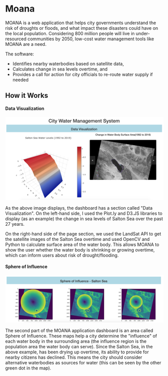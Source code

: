 # Moana

MOANA is a web application that helps city governments understand the risk of droughts or floods, and what impact these disasters could have on the local population. Considering 800 million people will live in under-resourced communities by 2050, low-cost water management tools like MOANA are a need.

The software:
+ Identifies nearby waterbodies based on satellite data,
+ Calculates change in sea levels overtime, and
+ Provides a call for action for city officials to re-route water supply if needed

## How it Works

#### Data Visualization

![Data Visualization](https://github.com/aanandbajaj/Moana-NasaSpaceApps/blob/master/images/image3.png)

As the above image displays, the dashboard has a section called "Data Visualization". On the left-hand side, I used the Plot.ly and D3.JS libraries to display (as an example) the change in sea levels of Salton Sea over the past 27 years.

On the right-hand side of the page section, we used the LandSat API to get the satellite images of the Salton Sea overtime and used OpenCV and Python to calculate surface area of the water body. This allows MOANA to show the user whether the water body is shrinking or growing overtime, which can inform users about risk of drought/flooding.


#### Sphere of Influence
![Sphere of Influence](https://github.com/aanandbajaj/Moana-NasaSpaceApps/blob/master/images/Image2.png)

The second part of the MOANA application dashboard is an area called Sphere of Influence. These maps help a city determine the "influence" of each water body in the surrounding area (the influence region is the population area the water body can serve). Since the Salton Sea, in the above example, has been drying up overtime, its ability to provide for nearby citizens has declined. This means the city should consider alternative waterbodies as sources for water (this can be seen by the other green dot in the map).
